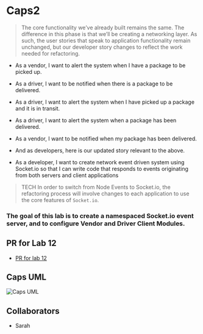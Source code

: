 # Caps2

>The core functionality we’ve already built remains the same. The difference in this phase is that we’ll be creating a networking layer. As such, the user stories that speak to application functionality remain unchanged, but our developer story changes to reflect the work needed for refactoring.

- As a vendor, I want to alert the system when I have a package to be picked up.
- As a driver, I want to be notified when there is a package to be delivered.
- As a driver, I want to alert the system when I have picked up a package and it is in transit.
- As a driver, I want to alert the system when a package has been delivered.
- As a vendor, I want to be notified when my package has been delivered.
- And as developers, here is our updated story relevant to the above.

- As a developer, I want to create network event driven system using Socket.io so that I can write code that responds to events originating from both servers and client applications

>TECH In order to switch from Node Events to Socket.io, the refactoring process will involve changes to each application to use the core features of `Socket.io`.

### The goal of this lab is to create a namespaced Socket.io event server, and to configure Vendor and Driver Client Modules.

## PR for Lab 12

- [PR for lab 12](https://github.com/ArzuVon/Caps2/pull/1)

## Caps UML

![Caps UML](https://user-images.githubusercontent.com/107226923/187827527-cbe54cb0-fb67-4ecb-9a53-a9c9e6d977d9.png)

## Collaborators

- Sarah